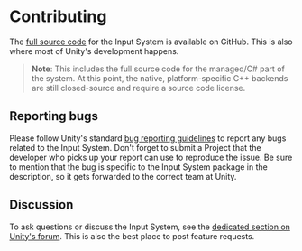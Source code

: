 # Contributing

The [full source code](https://github.com/Unity-Technologies/InputSystem) for the Input System is available on GitHub. This is also where most of Unity's development happens.

>__Note__: This includes the full source code for the managed/C# part of the system. At this point, the native, platform-specific C++ backends are still closed-source and require a source code license.

## Reporting bugs

Please follow Unity's standard [bug reporting guidelines](https://unity3d.com/unity/qa/bug-reporting) to report any bugs related to the Input System. Don't forget to submit a Project that the developer who picks up your report can use to reproduce the issue. Be sure to mention that the bug is specific to the Input System package in the description, so it gets forwarded to the correct team at Unity.

## Discussion

To ask questions or discuss the Input System, see the [dedicated section on Unity's forum](https://forum.unity.com/forums/new-input-system.103/). This is also the best place to post feature requests.
